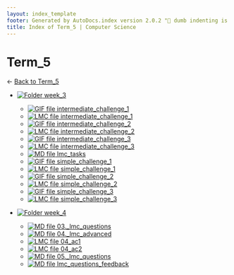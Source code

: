 ```yaml
---
layout: index_template
footer: Generated by AutoDocs.index version 2.0.2 "🦀 dumb indenting is gone 🦀" ⓒ Starwort, 2020
title: Index of Term_5 | Computer Science
---
```


# Term_5

← [Back to Term_5](..)

- [![Folder](https://starwort.github.io/computer-science/icon-folder.png) week_3](_preprocess/Paper_1/lmc/wfh/term_5/week_3)
  - [![GIF file](https://img.icons8.com/windows/512/4a90e2/image-document.png) intermediate_challenge_1](_preprocess/Paper_1/lmc/wfh/term_5/week_3/intermediate_challenge_1.gif)
  - [![LMC file](https://starwort.github.io/computer-science/icon-lmc.png) intermediate_challenge_1](_preprocess/Paper_1/lmc/wfh/term_5/week_3/intermediate_challenge_1.lmc)
  - [![GIF file](https://img.icons8.com/windows/512/4a90e2/image-document.png) intermediate_challenge_2](_preprocess/Paper_1/lmc/wfh/term_5/week_3/intermediate_challenge_2.gif)
  - [![LMC file](https://starwort.github.io/computer-science/icon-lmc.png) intermediate_challenge_2](_preprocess/Paper_1/lmc/wfh/term_5/week_3/intermediate_challenge_2.lmc)
  - [![GIF file](https://img.icons8.com/windows/512/4a90e2/image-document.png) intermediate_challenge_3](_preprocess/Paper_1/lmc/wfh/term_5/week_3/intermediate_challenge_3.gif)
  - [![LMC file](https://starwort.github.io/computer-science/icon-lmc.png) intermediate_challenge_3](_preprocess/Paper_1/lmc/wfh/term_5/week_3/intermediate_challenge_3.lmc)
  - [![MD file](https://img.icons8.com/windows/512/4a90e2/regular-document.png) lmc_tasks](_preprocess/Paper_1/lmc/wfh/term_5/week_3/lmc_tasks.md)
  - [![GIF file](https://img.icons8.com/windows/512/4a90e2/image-document.png) simple_challenge_1](_preprocess/Paper_1/lmc/wfh/term_5/week_3/simple_challenge_1.gif)
  - [![LMC file](https://starwort.github.io/computer-science/icon-lmc.png) simple_challenge_1](_preprocess/Paper_1/lmc/wfh/term_5/week_3/simple_challenge_1.lmc)
  - [![GIF file](https://img.icons8.com/windows/512/4a90e2/image-document.png) simple_challenge_2](_preprocess/Paper_1/lmc/wfh/term_5/week_3/simple_challenge_2.gif)
  - [![LMC file](https://starwort.github.io/computer-science/icon-lmc.png) simple_challenge_2](_preprocess/Paper_1/lmc/wfh/term_5/week_3/simple_challenge_2.lmc)
  - [![GIF file](https://img.icons8.com/windows/512/4a90e2/image-document.png) simple_challenge_3](_preprocess/Paper_1/lmc/wfh/term_5/week_3/simple_challenge_3.gif)
  - [![LMC file](https://starwort.github.io/computer-science/icon-lmc.png) simple_challenge_3](_preprocess/Paper_1/lmc/wfh/term_5/week_3/simple_challenge_3.lmc)

- [![Folder](https://starwort.github.io/computer-science/icon-folder.png) week_4](_preprocess/Paper_1/lmc/wfh/term_5/week_4)
  - [![MD file](https://img.icons8.com/windows/512/4a90e2/regular-document.png) 03._lmc_questions](_preprocess/Paper_1/lmc/wfh/term_5/week_4/03._lmc_questions.md)
  - [![MD file](https://img.icons8.com/windows/512/4a90e2/regular-document.png) 04._lmc_advanced](_preprocess/Paper_1/lmc/wfh/term_5/week_4/04._lmc_advanced.md)
  - [![LMC file](https://starwort.github.io/computer-science/icon-lmc.png) 04_ac1](_preprocess/Paper_1/lmc/wfh/term_5/week_4/04_ac1.lmc)
  - [![LMC file](https://starwort.github.io/computer-science/icon-lmc.png) 04_ac2](_preprocess/Paper_1/lmc/wfh/term_5/week_4/04_ac2.lmc)
  - [![MD file](https://img.icons8.com/windows/512/4a90e2/regular-document.png) 05._lmc_questions](_preprocess/Paper_1/lmc/wfh/term_5/week_4/05._lmc_questions.md)
  - [![MD file](https://img.icons8.com/windows/512/4a90e2/regular-document.png) lmc_questions_feedback](_preprocess/Paper_1/lmc/wfh/term_5/week_4/lmc_questions_feedback.md)

